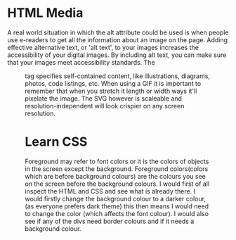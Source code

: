 # HTML Media

A real world situation in which the alt attribute could be used is when people use e-readers to get all the information about an image on the page.
Adding effective alternative text, or 'alt text', to your images increases the accessibility of your digital images.
By including alt text, you can make sure that your images meet accessibility standards.
The <figure> tag specifies self-contained content, like illustrations, diagrams, photos, code listings, etc.
When using a GIF it is important to remember that when you stretch it length or width ways it'll pixelate the image. The SVG however is scaleable
and resolution-independent will look crispier on any screen resolution.

# Learn CSS

Foreground may refer to font colors or it is the colors of objects in the screen except the background.
Foreground colors(colors which are before background colours) are the colours you see on the screen before the background colours.
I would first of all inspect the HTML and CSS and see what is already there. I would firstly change the background colour to a darker colour,
(as everyone prefers dark theme) this then means I would need to change the color (which affects the font colour). I would also see if any of the divs need
border colours and if it needs a background colour.



